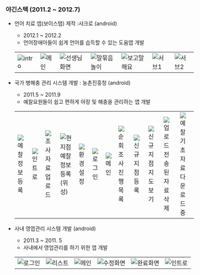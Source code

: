 ### 야긴스텍 (2011.2 ~ 2012.7)


- 언어 치료 앱(보이스탭) 제작 :샤크로 (android)
  - 2012.1 ~ 2012.2
  - 언어장애아들이 쉽게 언어를 습득할 수 있는 도움앱 개발
  <table><tr>
  <td><img src="https://user-images.githubusercontent.com/4914762/134798951-b6ee5d04-b295-4084-bded-11d4581a33d7.jpg" alt="intro"></td>
  <td><img src="https://user-images.githubusercontent.com/4914762/134798947-dfea76af-e5f5-4140-bb26-c3d7c32f5eb5.jpg" alt="메인"></td>
  <td><img src="https://user-images.githubusercontent.com/4914762/134799002-888a1267-05ec-4eb5-81ea-86862afe6b18.jpg" alt="선생님화면"></td>
  <td><img src="https://user-images.githubusercontent.com/4914762/134799003-d5aa68da-96cd-41bd-8512-fde28ac44820.jpg" alt="말묶음놀이"></td>
  <td><img src="https://user-images.githubusercontent.com/4914762/134799005-59e82b0e-f340-46e4-85db-f01af973f3a3.jpg" alt="보고말해요"></td>
  <td><img src="https://user-images.githubusercontent.com/4914762/134798952-fab4415e-724d-44d2-a756-59adc88f98dd.jpg" alt="서브1"></td>
  <td><img src="https://user-images.githubusercontent.com/4914762/134798954-832e329b-7a80-4000-ab42-59d1ebe52d41.jpg" alt="서브2"></td>
  </tr></table>



- 국가 병해충 관리 시스템 개발 : 농촌진흥청 (android)
  - 2011.5 ~ 2011.9
  - 예찰요원들이 쉽고 편하게 야장 및 해충을 관리하는 앱 개발
  <table><tr>
  <td><img src="https://user-images.githubusercontent.com/4914762/134798622-6f2db758-666a-4a5b-b36c-269e8b8c78f5.png" alt="예찰정보 등록"></td>
  <td><img src="https://user-images.githubusercontent.com/4914762/134798625-4e82ff39-5d48-44ac-806e-54317fcaf4b9.png" alt="인트로"></td>
  <td><img src="https://user-images.githubusercontent.com/4914762/134798626-6c64a9a9-4adb-49e8-8724-78d832c26f4d.png" alt="조사자료 업로드"></td>
  <td><img src="https://user-images.githubusercontent.com/4914762/134798627-deb61211-db3c-4bc7-803a-b6c21af9ee30.png" alt="현지점 예찰정보 등록(위성)"></td>
  <td><img src="https://user-images.githubusercontent.com/4914762/134798628-ad433a60-e839-4182-8597-0a51140bffe3.png" alt="환경설정"></td>
  <td><img src="https://user-images.githubusercontent.com/4914762/134798629-c604923e-e48e-47bc-9bce-dee89863d311.png" alt="로그인"></td>
  <td><img src="https://user-images.githubusercontent.com/4914762/134798631-ee831ab6-63fa-4ad9-b8fb-2e87ab01c49f.png" alt="메인"></td>
  <td><img src="https://user-images.githubusercontent.com/4914762/134798633-9781a76f-c76f-4642-b29e-c35f9c11a042.png" alt="순회조사 진행 목록"></td>
  <td><img src="https://user-images.githubusercontent.com/4914762/134798634-d2dd8c83-13fc-4a42-8b1c-add046aa08d4.png" alt="신규 지점 등록"></td>
  <td><img src="https://user-images.githubusercontent.com/4914762/134798635-51faea19-966a-4c01-99e3-c07fea6c45a9.png" alt="신규지점 지도보기"></td>
  <td><img src="https://user-images.githubusercontent.com/4914762/134798636-2227cffc-e421-451a-a459-bf2098c4dcc3.png" alt="업로드 전송된 자료 삭제"></td>
  <td><img src="https://user-images.githubusercontent.com/4914762/134798639-df353295-0ba0-4618-826d-4af18be7e0c1.png" alt="예찰 기초자료 다운로드중"></td>
  </tr></table>
  
  
- 사내 영엽관리 시스템 개발 (android)
  - 2011.3 ~ 2011. 5
  - 사내에서 영업관리를 하기 위한 앱 개발
  <table><tr>
  <td><img src="https://user-images.githubusercontent.com/4914762/134798423-ca793362-1da4-41da-9436-6ef39ac2ec79.jpg" alt="로그인"></td>
  <td><img src="https://user-images.githubusercontent.com/4914762/134798427-18321b57-b3ec-4b19-aceb-2eb1ad264bce.jpg" alt="리스트"></td>
  <td><img src="https://user-images.githubusercontent.com/4914762/134798428-867bf15e-d9c5-4711-9ac7-ba2e52d2eeb5.jpg" alt="메인"></td>
  <td><img src="https://user-images.githubusercontent.com/4914762/134798429-42e1c782-02d2-45ad-9489-0da75e44e258.jpg" alt="수정화면"></td>
  <td><img src="https://user-images.githubusercontent.com/4914762/134798431-67b691b9-dffc-46d8-9a65-8832ed4af55d.jpg" alt="완료화면"></td>
  <td><img src="https://user-images.githubusercontent.com/4914762/134798434-a3bca9e0-039c-438c-9974-733b0aeb3ac8.jpg" alt="인트로"></td>
  </tr></table>
  
  
  <!-- <td><img src="" alt=""></td> -->

